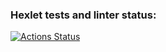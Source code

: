### Hexlet tests and linter status:
[![Actions Status](https://github.com/mariavasilyeva1331/qa-engineer-project-84/actions/workflows/hexlet-check.yml/badge.svg)](https://github.com/mariavasilyeva1331/qa-engineer-project-84/actions)